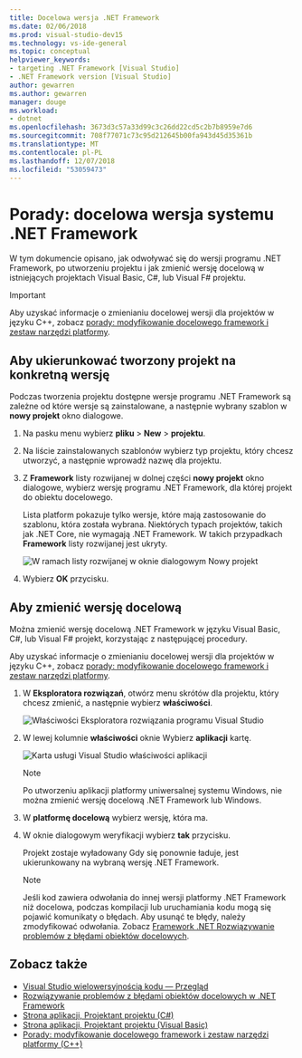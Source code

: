 ```yaml
---
title: Docelowa wersja .NET Framework
ms.date: 02/06/2018
ms.prod: visual-studio-dev15
ms.technology: vs-ide-general
ms.topic: conceptual
helpviewer_keywords:
- targeting .NET Framework [Visual Studio]
- .NET Framework version [Visual Studio]
author: gewarren
ms.author: gewarren
manager: douge
ms.workload:
- dotnet
ms.openlocfilehash: 3673d3c57a33d99c3c26dd22cd5c2b7b8959e7d6
ms.sourcegitcommit: 708f77071c73c95d212645b00fa943d45d35361b
ms.translationtype: MT
ms.contentlocale: pl-PL
ms.lasthandoff: 12/07/2018
ms.locfileid: "53059473"
---
```

# <a name="how-to-target-a-version-of-the-net-framework"></a>Porady: docelowa wersja systemu .NET Framework

W tym dokumencie opisano, jak odwoływać się do wersji programu .NET Framework, po utworzeniu projektu i jak zmienić wersję docelową w istniejących projektach Visual Basic, C#, lub Visual F# projektu.

> [!IMPORTANT]
> Aby uzyskać informacje o zmienianiu docelowej wersji dla projektów w języku C++, zobacz [porady: modyfikowanie docelowego framework i zestaw narzędzi platformy](/cpp/build/how-to-modify-the-target-framework-and-platform-toolset).

## <a name="to-target-a-version-when-you-create-a-project"></a>Aby ukierunkować tworzony projekt na konkretną wersję

Podczas tworzenia projektu dostępne wersje programu .NET Framework są zależne od które wersje są zainstalowane, a następnie wybrany szablon w **nowy projekt** okno dialogowe.

1. Na pasku menu wybierz **pliku** > **New** > **projektu**.

1. Na liście zainstalowanych szablonów wybierz typ projektu, który chcesz utworzyć, a następnie wprowadź nazwę dla projektu.

1. Z **Framework** listy rozwijanej w dolnej części **nowy projekt** okno dialogowe, wybierz wersję programu .NET Framework, dla której projekt do obiektu docelowego.

    Lista platform pokazuje tylko wersje, które mają zastosowanie do szablonu, która została wybrana. Niektórych typach projektów, takich jak .NET Core, nie wymagają .NET Framework. W takich przypadkach **Framework** listy rozwijanej jest ukryty.

    ![W ramach listy rozwijanej w oknie dialogowym Nowy projekt](media/vside-newproject-framework.png)

1. Wybierz **OK** przycisku.

## <a name="to-change-the-targeted-version"></a>Aby zmienić wersję docelową

Można zmienić wersję docelową .NET Framework w języku Visual Basic, C#, lub Visual F# projekt, korzystając z następującej procedury.

Aby uzyskać informacje o zmienianiu docelowej wersji dla projektów w języku C++, zobacz [porady: modyfikowanie docelowego framework i zestaw narzędzi platformy](/cpp/build/how-to-modify-the-target-framework-and-platform-toolset).

1. W **Eksploratora rozwiązań**, otwórz menu skrótów dla projektu, który chcesz zmienić, a następnie wybierz **właściwości**.

    ![Właściwości Eksploratora rozwiązania programu Visual Studio](../ide/media/vs_slnexplorer_properties.png)

1. W lewej kolumnie **właściwości** oknie Wybierz **aplikacji** kartę.

    ![Karta usługi Visual Studio właściwości aplikacji](../ide/media/vs_slnexplorer_properties_applicationtab.png)

    > [!NOTE]
    > Po utworzeniu aplikacji platformy uniwersalnej systemu Windows, nie można zmienić wersję docelową .NET Framework lub Windows.

1. W **platformę docelową** wybierz wersję, która ma.

1. W oknie dialogowym weryfikacji wybierz **tak** przycisku.

    Projekt zostaje wyładowany Gdy się ponownie ładuje, jest ukierunkowany na wybraną wersję .NET Framework.

    > [!NOTE]
    > Jeśli kod zawiera odwołania do innej wersji platformy .NET Framework niż docelowa, podczas kompilacji lub uruchamiania kodu mogą się pojawić komunikaty o błędach. Aby usunąć te błędy, należy zmodyfikować odwołania. Zobacz [Framework .NET Rozwiązywanie problemów z błędami obiektów docelowych](../msbuild/troubleshooting-dotnet-framework-targeting-errors.md).

## <a name="see-also"></a>Zobacz także

- [Visual Studio wielowersyjnością kodu — Przegląd](../ide/visual-studio-multi-targeting-overview.md)
- [Rozwiązywanie problemów z błędami obiektów docelowych w .NET Framework](../msbuild/troubleshooting-dotnet-framework-targeting-errors.md)
- [Strona aplikacji, Projektant projektu (C#)](../ide/reference/application-page-project-designer-csharp.md)
- [Strona aplikacji, Projektant projektu (Visual Basic)](../ide/reference/application-page-project-designer-visual-basic.md)
- [Porady: modyfikowanie docelowego framework i zestaw narzędzi platformy (C++)](/cpp/build/how-to-modify-the-target-framework-and-platform-toolset)